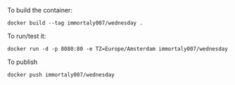 To build the container:
```
docker build --tag immortaly007/wednesday .
```
To run/test it:
```
docker run -d -p 8080:80 -e TZ=Europe/Amsterdam immortaly007/wednesday
```

To publish
```
docker push immortaly007/wednesday
```